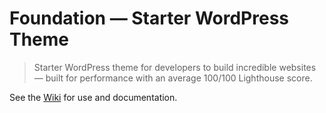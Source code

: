 # Foundation &mdash; Starter WordPress Theme

> Starter WordPress theme for developers to build incredible websites &mdash; built for performance with an average 100/100 Lighthouse score.

See the [Wiki](https://github.com/bmarshall511/wordpress-foundation/wiki) for use and documentation.
